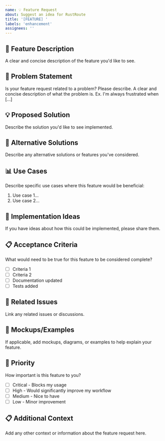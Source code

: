 ```yaml
---
name: 💡 Feature Request
about: Suggest an idea for RustRoute
title: '[FEATURE] '
labels: 'enhancement'
assignees: ''
---
```


## 🚀 Feature Description
A clear and concise description of the feature you'd like to see.

## 🎯 Problem Statement
Is your feature request related to a problem? Please describe.
A clear and concise description of what the problem is. Ex. I'm always frustrated when [...]

## 💡 Proposed Solution
Describe the solution you'd like to see implemented.

## 🔄 Alternative Solutions
Describe any alternative solutions or features you've considered.

## 📊 Use Cases
Describe specific use cases where this feature would be beneficial:
1. Use case 1...
2. Use case 2...

## 🎨 Implementation Ideas
If you have ideas about how this could be implemented, please share them.

## 📋 Acceptance Criteria
What would need to be true for this feature to be considered complete?
- [ ] Criteria 1
- [ ] Criteria 2
- [ ] Documentation updated
- [ ] Tests added

## 🔗 Related Issues
Link any related issues or discussions.

## 📸 Mockups/Examples
If applicable, add mockups, diagrams, or examples to help explain your feature.

## 🌟 Priority
How important is this feature to you?
- [ ] Critical - Blocks my usage
- [ ] High - Would significantly improve my workflow  
- [ ] Medium - Nice to have
- [ ] Low - Minor improvement

## 📋 Additional Context
Add any other context or information about the feature request here.

